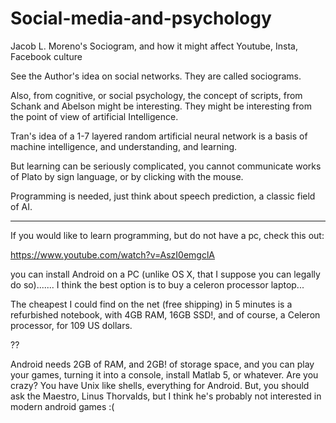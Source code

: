 # Social-media-and-psychology
Jacob L. Moreno's Sociogram, and how it might affect Youtube, Insta, Facebook culture


See the Author's idea on social networks. They are called sociograms.

Also, from cognitive, or social psychology, the concept of scripts, from Schank and Abelson might be interesting. They might be interesting from the point of view of artificial Intelligence.

Tran's idea of a 1-7 layered random artificial neural network is a basis of machine intelligence, and understanding, and learning.

But learning can be seriously complicated, you cannot communicate works of Plato by sign language, or by clicking with the mouse.

Programming is needed, just think about speech prediction, a classic field of AI.

********

If you would like to learn programming, but do not have a pc, check this out:

https://www.youtube.com/watch?v=AszI0emgclA

you can install Android on a PC (unlike OS X, that I suppose you can legally do so)....... I think the best option is to buy a celeron processor laptop...

The cheapest I could find on the net (free shipping) in 5 minutes is a refurbished notebook, with 4GB RAM, 16GB SSD!, and of course, a Celeron processor, for 109 US dollars.

??

Android needs 2GB of RAM, and 2GB! of storage space, and you can play your games, turning it into a console, install Matlab 5, or whatever. Are you crazy? You have Unix like shells, everything for Android. But, you should ask the Maestro, Linus Thorvalds, but I think he's probably not interested in modern android games :(
